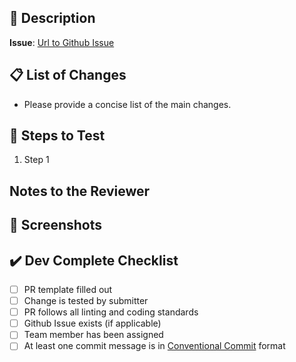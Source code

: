 ## 📝 Description
<!-- Thank you for contributing to brightsign/dev-cookbook! -->

<!-- Please fill out this template the best you can, this helps us review your changes more efficiently. -->

<!-- Be sure to describe what problem you are trying to solve and how you fixed it. -->

<!-- Please link to a Github Issue if applicable. -->
**Issue**: [Url to Github Issue](https://github.com/brightsign/dev-cookbook/issues/-1)

## 📋 List of Changes

<!-- Describe your changes  -->

- Please provide a concise list of the main changes.

## 🧪 Steps to Test
<!-- Carefully describe how to test your changes. -->

1. Step 1

## Notes to the Reviewer
<!-- List any additional information for the reviewer about your changes. -->


## 📸 Screenshots

<!-- Include screenshots of your changes before/after if applicable -->


## ✔️ Dev Complete Checklist

- [ ] PR template filled out
- [ ] Change is tested by submitter
- [ ] PR follows all linting and coding standards
- [ ] Github Issue exists (if applicable)
- [ ] Team member has been assigned
- [ ] At least one commit message is in [Conventional Commit](https://www.conventionalcommits.org/) format

<!-- 

The most important prefixes you should have in mind are:

fix: which represents bug fixes, and correlates to a SemVer patch.
feat: which represents a new feature, and correlates to a SemVer minor.
feat!:, or fix!:, refactor!:, etc., which represent a breaking change (indicated by the !) and will result in a SemVer major.
-->
